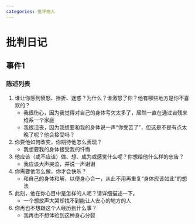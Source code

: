 ```yaml
---
categories: 批评他人
---
```


# 批判日记

## 事件1

### 陈述列表

1. 谁让你感到愤怒、挫折、迷惑？为什么？谁激怒了你？他有哪些地方是你不喜欢的？
    - 我很伤心，因为我觉得对自己的身体亏欠太多了，居然一直在通过自残来维系一个家庭
    - 我很沮丧，因为我想要和我的身体说一声“你受苦了”，但这是不是有点太晚了呢？他会接受吗？
2. 你要他如何改变，你期待他怎么表现？
    - 我想要我的身体接受我的忏悔
3. 他应该（或不应该）做、想、成为或感觉什么呢？你想给他什么样的忠告？
    - 我应该大声哭泣，并说一声谢谢
4. 你需要他怎么做，你才会快乐？
    - 和自己的身体和解，以便身心合一，从此不用再重复“身体应该如此”的想法
5. 此刻，他在你心目中是怎样的人呢？请详细描述一下。
    - 一个想放声大哭却找不到能让人安心的地方的人
6. 你再也不想跟这个人经历到什么事？
    - 我再也不想体验到这种身心分裂
